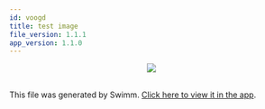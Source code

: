 ```yaml
---
id: voogd
title: test image
file_version: 1.1.1
app_version: 1.1.0
---
```


<div align="center"><img src="images/67f7dfc6-6572-4a26-b11a-262069273d91.jpeg" style="width:'50%'"/></div>

<br/>

This file was generated by Swimm. [Click here to view it in the app](http://localhost:5000/repos/Z2l0aHViJTNBJTNBcHJlLWNvbW1pdCUzQSUzQXN3aW1taW8=/docs/voogd).
